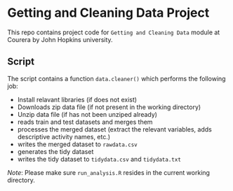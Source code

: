 # Getting and Cleaning Data Project

This repo contains project code for `Getting and Cleaning Data` module at Courera
by John Hopkins university.

## Script

The script contains a function `data.cleaner()` which performs the following job:

 * Install relavant libraries (if does not exist)
 * Downloads zip data file (if not present in the working directory)
 * Unzip data file (if has not been unziped already)
 * reads train and test datasets and merges them
 * processes the merged dataset (extract the relevant variables,
   adds descriptive activity names, etc.)
 * writes the merged dataset to `rawdata.csv`
 * generates the tidy dataset
 * writes the tidy dataset to `tidydata.csv` and `tidydata.txt`
 
*Note*: Please make sure `run_analysis.R` resides in the current working directory.
